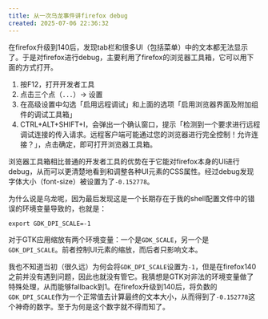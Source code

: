```yaml
---
title: 从一次乌龙事件讲firefox debug
created: 2025-07-06 22:36:32
---
```


在firefox升级到140后，发现tab栏和很多UI（包括菜单）中的文本都无法显示了。于是对firefox进行debug，主要利用了firefox的浏览器工具箱，它可以用下面的方式打开。

1. 按F12，打开开发者工具
2. 点击三个点（`...`）-> 设置
3. 在高级设置中勾选「启用远程调试」和上面的选项「启用浏览器界面及附加组件的调试工具箱」
4. CTRL+ALT+SHIFT+I，会弹出一个确认窗口，提示「检测到一个要求进行远程调试连接的传入请求。远程客户端可能通过您的浏览器进行完全控制！允许连接？」，点击确定，即可打开浏览器工具箱。

浏览器工具箱相比普通的开发者工具的优势在于它能对firefox本身的UI进行debug，从而可以更清楚地看到和调整各种UI元素的CSS属性。经过debug发现字体大小（font-size）被设置为了`-0.152778`。

为什么说是乌龙呢，因为最后发现这是一个长期存在于我的shell配置文件中的错误的环境变量导致的，也就是：

```shell
export GDK_DPI_SCALE=-1
```

对于GTK应用缩放有两个环境变量：一个是`GDK_SCALE`，另一个是`GDK_DPI_SCALE`。前者控制UI元素的缩放，而后者只影响文本。

我也不知道当初（很久远）为何会将`GDK_DPI_SCALE`设置为`-1`，但是在firefox140之前并没有遇到问题，因此也就没有管它。我猜想是GTK对非法的环境变量做了特殊处理，从而能够fallback到1。在firefox升级到140后，将负数的`GDK_DPI_SCALE`作为一个正常值去计算最终的文本大小，从而得到了`-0.152778`这个神奇的数字。至于为何是这个数字就不得而知了。

